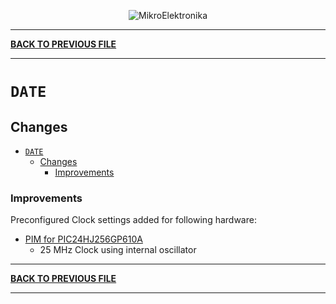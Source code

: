 
<p align="center">
  <img src="http://www.mikroe.com/img/designs/beta/logo_small.png?raw=true" alt="MikroElektronika"/>
</p>

---

**[BACK TO PREVIOUS FILE](../changelog.md)**

---

# `DATE`

## Changes

- [`DATE`](#date)
  - [Changes](#changes)
    + [Improvements](#improvements)

### Improvements

Preconfigured Clock settings added for following hardware:

+ [PIM for PIC24HJ256GP610A](https://www.microchipdirect.com/dev-tools/MA240012?srsltid=AfmBOoqPx5RGBBIyznQEsdqrkvZzC8t80-rFEpEdM2JKlF9FZZnDuMBC&allDevTools=true)
  + 25 MHz Clock using internal oscillator

---

**[BACK TO PREVIOUS FILE](../changelog.md)**

---
